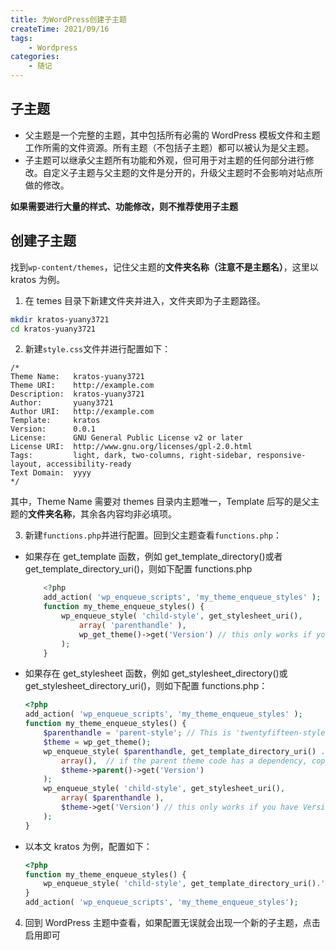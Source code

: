 ```yaml
---
title: 为WordPress创建子主题
createTime: 2021/09/16
tags:
    - Wordpress
categories:
    - 随记
---
```


## 子主题

-   父主题是一个完整的主题，其中包括所有必需的 WordPress 模板文件和主题工作所需的文件资源。所有主题（不包括子主题）都可以被认为是父主题。
-   子主题可以继承父主题所有功能和外观，但可用于对主题的任何部分进行修改。自定义子主题与父主题的文件是分开的，升级父主题时不会影响对站点所做的修改。

**如果需要进行大量的样式、功能修改，则不推荐使用子主题**

## 创建子主题

找到`wp-content/themes`，记住父主题的**文件夹名称（注意不是主题名）**，这里以 kratos 为例。

1.  在 temes 目录下新建文件夹并进入，文件夹即为子主题路径。

```bash
mkdir kratos-yuany3721
cd kratos-yuany3721
```

2.  新建`style.css`文件并进行配置如下：

```
/*
Theme Name:   kratos-yuany3721
Theme URI:    http://example.com
Description:  kratos-yuany3721
Author:       yuany3721
Author URI:   http://example.com
Template:     kratos
Version:      0.0.1
License:      GNU General Public License v2 or later
License URI:  http://www.gnu.org/licenses/gpl-2.0.html
Tags:         light, dark, two-columns, right-sidebar, responsive-layout, accessibility-ready
Text Domain:  yyyy
*/
```

其中，Theme Name 需要对 themes 目录内主题唯一，Template 后写的是父主题的**文件夹名称**，其余各内容均非必填项。

3.  新建`functions.php`并进行配置。回到父主题查看`functions.php`：

-   如果存在 get_template 函数，例如 get_template_directory()或者 get_template_directory_uri()，则如下配置 functions.php

    ```php
        <?php
        add_action( 'wp_enqueue_scripts', 'my_theme_enqueue_styles' );
        function my_theme_enqueue_styles() {
            wp_enqueue_style( 'child-style', get_stylesheet_uri(),
                array( 'parenthandle' ),
                wp_get_theme()->get('Version') // this only works if you have Version in the style header
            );
        }
    ```

-   如果存在 get_stylesheet 函数，例如 get_stylesheet_directory()或 get_stylesheet_directory_uri()，则如下配置 functions.php：

    ```php
    <?php
    add_action( 'wp_enqueue_scripts', 'my_theme_enqueue_styles' );
    function my_theme_enqueue_styles() {
        $parenthandle = 'parent-style'; // This is 'twentyfifteen-style' for the Twenty Fifteen theme.
        $theme = wp_get_theme();
        wp_enqueue_style( $parenthandle, get_template_directory_uri() . '/style.css',
            array(),  // if the parent theme code has a dependency, copy it to here
            $theme->parent()->get('Version')
        );
        wp_enqueue_style( 'child-style', get_stylesheet_uri(),
            array( $parenthandle ),
            $theme->get('Version') // this only works if you have Version in the style header
        );
    }
    ```

-   以本文 kratos 为例，配置如下：
    ```php
    <?php
    function my_theme_enqueue_styles() {
        wp_enqueue_style( 'child-style', get_template_directory_uri().'/style.css' );
    }
    add_action( 'wp_enqueue_scripts', 'my_theme_enqueue_styles');
    ```

4.  回到 WordPress 主题中查看，如果配置无误就会出现一个新的子主题，点击启用即可
